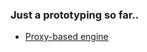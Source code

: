 ### Just a prototyping so far..

+ [Proxy-based engine](https://github.com/Halfeld/attached/tree/proxy-engine)
